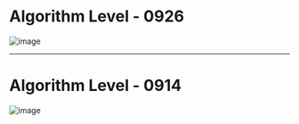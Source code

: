 # Algorithm Level - 0926

![image](https://github.com/JeongSae/Algorithm/assets/139425484/4b9344da-e7b6-4cb5-8d8b-741b1296f22c)

---

# Algorithm Level - 0914

![image](https://github.com/JeongSae/Algorithm/assets/139425484/e3997d7a-e619-48cf-bf1a-ad08a6497f2b)
